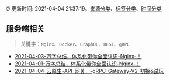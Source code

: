 :alarm_clock: 更新时间: 2021-04-04 21:37:19。[来源分类](../README.md)、[标签分类](../TAGS.md)、[时间分类](../TIMELINE.md)

## 服务端相关


> 关键字：`Nginx`、`Docker`、`GraphQL`、`REST`、`gRPC`



- [2021-04-03-万字总结，体系化带你全面认识-Nginx-！](https://www.ershicimi.com/p/ae0edb1eb2dc845fd3f692b577313eb9) 
- [2021-04-01-万字总结，体系化带你全面认识-Nginx-！](https://www.ershicimi.com/p/64bd089ff72e7d0383f28b50c41634ae) 
- [2021-04-04-云原生-API-网关，-gRPC-Gateway-V2-初探&试玩](https://www.v2ex.com/t/768017) 